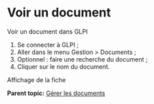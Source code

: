 Voir un document
================

Voir un document dans GLPI

1.  Se connecter à GLPI ;
2.  Aller dans le menu Gestion \> Documents ;
3.  Optionnel : faire une recherche du document ;
4.  Cliquer sur le nom du document.

Affichage de la fiche

**Parent topic:** [Gérer les
documents](../glpi/management_document.html "Les documents sont gérés depuis le menu Gestion > Documents")

